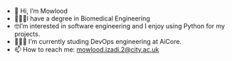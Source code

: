 - 👋 Hi, I’m Mowlood
- 👩🏻‍🔧I have a degree in Biomedical Engineering 
- 🤓I’m interested in software engineering and I enjoy using Python for my projects.
- 👩🏻‍💻 I’m currently studing DevOps engineering at AiCore.
- 📫 How to reach me: mowlood.izadi.2@city.ac.uk

<!---
codebymowlood/codebymowlood is a ✨ special ✨ repository because its `README.md` (this file) appears on your GitHub profile.
You can click the Preview link to take a look at your changes.
--->
